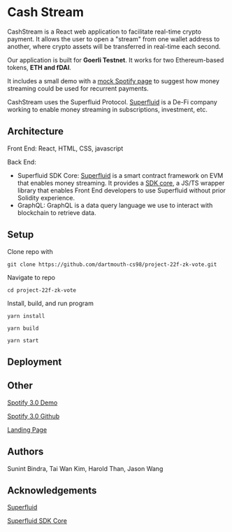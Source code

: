 # Cash Stream

CashStream is a React web application to facilitate real-time crypto payment. It allows the user to open a "stream" from one wallet address to another, where crypto assets will be transferred in real-time each second.

Our application is built for **Goerli Testnet**. It works for two Ethereum-based tokens, **ETH and fDAI**.

It includes a small demo with a [mock Spotify page](https://spotify-3-0.onrender.com/) to suggest how money streaming could be used for recurrent payments.

CashStream uses the Superfluid Protocol. [Superfluid](https://www.superfluid.finance/) is a De-Fi company working to enable money streaming in subscriptions, investment, etc.

## Architecture

Front End: React, HTML, CSS, javascript

Back End:
* Superfluid SDK Core: [Superfluid](https://docs.superfluid.finance/superfluid/) is a smart contract framework on EVM that enables money streaming.
It provides a [SDK core](https://docs.superfluid.finance/superfluid/developers/sdk-core), a JS/TS wrapper library that enables Front End developers to use Superfluid without prior Solidity experience.
* GraphQL: GraphQL is a data query language we use to interact with blockchain to retrieve data.

## Setup

Clone repo with
```
git clone https://github.com/dartmouth-cs98/project-22f-zk-vote.git
```
Navigate to repo
```
cd project-22f-zk-vote 
```
Install, build, and run program
```
yarn install
```
```
yarn build
```
```
yarn start
```

## Deployment

## Other

[Spotify 3.0 Demo](https://spotify-3-0.onrender.com/)

[Spotify 3.0 Github](https://github.com/thanvinhbaohoang/Spotify-3.0)

[Landing Page](http://cashstreamcrypto.com)

## Authors

Sunint Bindra, Tai Wan Kim, Harold Than, Jason Wang

## Acknowledgements

[Superfluid](https://docs.superfluid.finance/superfluid/)

[Superfluid SDK Core](https://docs.superfluid.finance/superfluid/developers/sdk-core)
